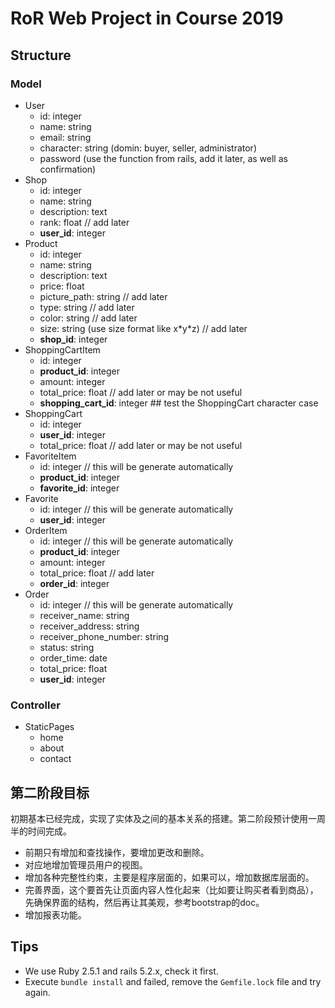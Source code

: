 # RoR Web Project in Course 2019

## Structure

### Model

- User
  - id: integer
  - name: string
  - email: string
  - character: string (domin: buyer, seller, administrator)
  - password (use the function from rails, add it later, as well as confirmation)
- Shop
  - id: integer
  - name: string
  - description: text
  - rank: float             // add later
  - **user_id**: integer
- Product
  - id: integer
  - name: string
  - description: text
  - price: float
  - picture_path: string    // add later
  - type: string    // add later
  - color: string    // add later
  - size: string (use size format like x\*y\*z)    // add later
  - **shop_id**: integer
- ShoppingCartItem
  - id: integer
  - **product_id**: integer
  - amount: integer
  - total_price: float    // add later or may be not useful
  - **shopping_cart_id**: integer \#\# test the ShoppingCart character case
- ShoppingCart
  - id: integer
  - **user_id**: integer
  - total_price: float    // add later or may be not useful
- FavoriteItem
  - id: integer    // this will be generate automatically
  - **product_id**: integer
  - **favorite_id**: integer 
- Favorite
  - id: integer    // this will be generate automatically
  - **user_id**: integer
- OrderItem
  - id: integer    // this will be generate automatically
  - **product_id**: integer
  - amount: integer
  - total_price: float    // add later
  - **order_id**: integer
- Order
  - id: integer    // this will be generate automatically
  - receiver_name: string
  - receiver_address: string
  - receiver_phone_number: string
  - status: string
  - order_time: date
  - total_price: float
  - **user_id**: integer

### Controller

- StaticPages
  - home
  - about
  - contact

## 第二阶段目标

初期基本已经完成，实现了实体及之间的基本关系的搭建。第二阶段预计使用一周半的时间完成。

- 前期只有增加和查找操作，要增加更改和删除。
- 对应地增加管理员用户的视图。
- 增加各种完整性约束，主要是程序层面的，如果可以，增加数据库层面的。
- 完善界面，这个要首先让页面内容人性化起来（比如要让购买者看到商品），先确保界面的结构，然后再让其美观，参考bootstrap的doc。
- 增加报表功能。

## Tips

- We use Ruby 2.5.1 and rails 5.2.x, check it first.
- Execute `bundle install` and failed, remove the `Gemfile.lock` file and try again.